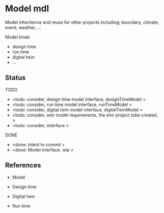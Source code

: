 # Model mdl

Model inheritence and reuse for other projects including; boundary, climate, event, weather, ...

Model kinds
* design time
* run time
* digital twin
* ...

## Status

TODO
* <todo: consider, design time model interface, designTimeModel >
* <todo: consider, run time model interface, runTimeModel >
* <todo: consider, digital twin model interface, digitalTwinModel >
* <todo: consider, emr model requirements, the emr project tobe created, >
* <todo: consider, interface >

DONE
* <done: intent to commit >
* <done: Model interface, wip >

## References

* Model

* Design time
* Digital twin
* Run time
